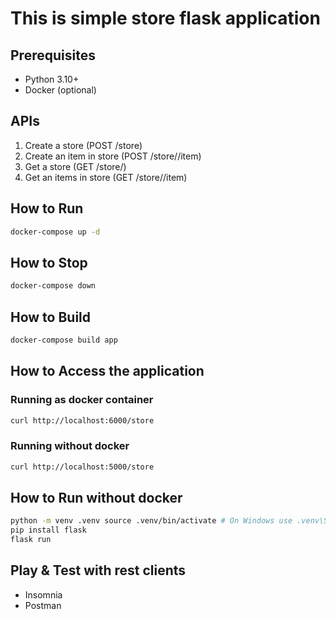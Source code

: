 # This is simple store flask application

## Prerequisites

* Python 3.10+
* Docker (optional)

## APIs

1. Create a store (POST /store)
2. Create an item in store (POST /store/<name>/item)
3. Get a store (GET /store/<name>)
4. Get an items in store (GET /store/<name>/item)

## How to Run

```bash
docker-compose up -d
```

## How to Stop

```bash
docker-compose down
```

## How to Build

```bash
docker-compose build app
```

## How to Access the application

### Running as docker container

```bash
curl http://localhost:6000/store

```

### Running without docker

```bash
curl http://localhost:5000/store
```

## How to Run without docker

```bash
python -m venv .venv source .venv/bin/activate # On Windows use .venv\Scripts\activate
pip install flask
flask run
```

## Play & Test with rest clients

*  Insomnia
*  Postman